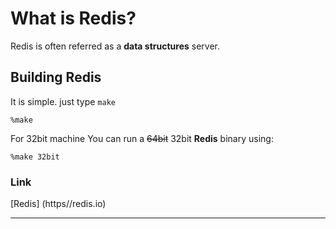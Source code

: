 # What is Redis?

Redis is often referred as a **data structures** server.

## Building Redis

It is simple. just type `make`

`%make`

For 32bit machine
You can run a ~~64bit~~ 32bit **Redis** binary using:

`%make 32bit`

### Link

[Redis] (https//redis.io)

* * *
